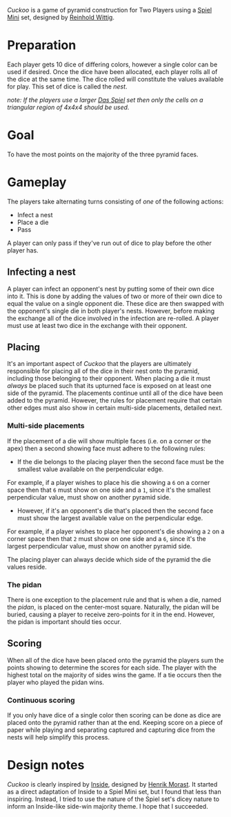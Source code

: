 *Cuckoo* is a game of pyramid construction for Two Players using a [Spiel Mini](http://boardgamegeek.com/boardgame/110073/spiel-mini) set, designed by [Reinhold Wittig](http://www.perlhuhn.de/).

Preparation
===========

Each player gets 10 dice of differing colors, however a single color can be used if desired.  Once the dice have been allocated, each player rolls all of the dice at the same time.  The dice rolled will constitute the values available for play. This set of dice is called the *nest*.

*note: If the players use a larger  [Das Spiel](http://boardgamegeek.com/boardgame/2229/spiel) set then only the cells on a triangular region of 4x4x4 should be used.*

Goal
====

To have the most points on the majority of the three pyramid faces.

Gameplay
========

The players take alternating turns consisting of *one* of the following actions:

 * Infect a nest
 * Place a die
 * Pass
 
A player can only pass if they've run out of dice to play before the other player has.

Infecting a nest
----------------

A player can infect an opponent's nest by putting some of their own dice into it.  This is done by adding the values of two or more of their own dice to equal the value on a single opponent die.  These dice are then swapped with the opponent's single die in both player's nests.  However, before making the exchange all of the dice involved in the infection are re-rolled.  A player must use at least two dice in the exchange with their opponent.

Placing
-------

It's an important aspect of *Cuckoo* that the players are ultimately responsible for placing all of the dice in their nest onto the pyramid, including those belonging to their opponent.  When placing a die it must *always* be placed such that its upturned face is exposed on at least one side of the pyramid.  The placements continue until all of the dice have been added to the pyramid.  However, the rules for placement require that certain other edges must also show in certain multi-side placements, detailed next.

### Multi-side placements

If the placement of a die will show multiple faces (i.e. on a corner or the apex) then a second showing face must adhere to the following rules:

  - If the die belongs to the placing player then the second face must 
    be the smallest value available on the perpendicular edge.

For example, if a player wishes to place his die showing a `6` on a corner space then that `6` must show on one side and a `1`, since it's the smallest perpendicular value, must show on another pyramid side.

  - However, if it's an opponent's die that's placed then the second
    face must show the largest available value on the perpendicular
	edge.

For example, if a player wishes to place her opponent's die showing a `2` on a corner space then that `2` must show on one side and a `6`, since it's the largest perpendicular value, must show on another pyramid side.

The placing player can always decide which side of the pyramid the die values reside.

### The pidan

There is one exception to the placement rule and that is when a die, named the *pidan*, is placed on the center-most square.  Naturally, the pidan will be buried, causing a player to receive zero-points for it in the end.  However, the pidan is important should ties occur.

Scoring
-------

When all of the dice have been placed onto the pyramid the players sum the points showing to determine the scores for each side.  The player with the highest total on the majority of sides wins the game.  If a tie occurs then the player who played the pidan wins.

### Continuous scoring

If you only have dice of a single color then scoring can be done as dice are placed onto the pyramid rather than at the end.  Keeping score on a piece of paper while playing and separating captured and capturing dice from the nests will help simplify this process.

Design notes
============

*Cuckoo* is clearly inspired by [Inside](http://boardgamegeek.com/boardgame/30179/inside), designed by [Henrik Morast](http://boardgamegeek.com/boardgamedesigner/9007/henrik-morast).  It started as a direct adaptation of Inside to a Spiel Mini set, but I found that less than inspiring.  Instead, I tried to use the nature of the Spiel set's dicey nature to inform an Inside-like side-win majority theme.  I hope that I succeeded.

